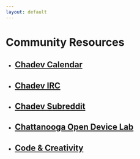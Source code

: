 ```yaml
---
layout: default
---
```

# Community Resources

-   ## [Chadev Calendar](https://www.google.com/calendar/embed?src=4qc3thgj9ocunpfist563utr6g%40group.calendar.google.com&ctz=America/New_York)
-   ## [Chadev IRC](https://kiwiirc.com/client/irc.freenode.net/?nick=chadev-?#chadev)
-   ## [Chadev Subreddit](https://www.reddit.com/r/chadev/)
-   ## [Chattanooga Open Device Lab](http://chadevicelab.org/)
-   ## [Code & Creativity](http://codeandcreativity.com/)

<!-- Suggestion for making this a list
* 
* - title: Chattanooga Open Device Lab
* 	url: http://chadevicelab.org
* 	description: "The Chattanooga Open Device Lab is a free resource for Chattanooga’s design and development community sponsored by Easy Designs and made possible by generous donations from the community. At the lab, members can test their work on a wide range of devices to see how well it looks and functions. We also provide access to over 500 virtualized browser/OS combinations via BrowserStack."
* 	
* -->